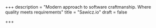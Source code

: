 +++
description = "Modern approach to software craftmanship. Where quality meets requirements"
title = "Sawicz.io"
draft = false

+++